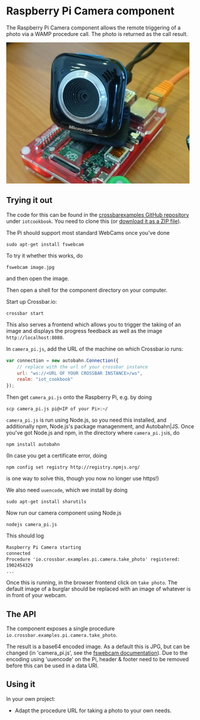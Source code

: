 # Raspberry Pi Camera component

The Raspberry Pi Camera component allows the remote triggering of a photo via a WAMP procedure call. The photo is returned as the call result.

![Raspberry Pi with camera](/static/img/iotcookbook/camera_raspberry_pi.jpg)

## Trying it out

The code for this can be found in the [crossbarexamples GitHub repository](https://github.com/crossbario/crossbarexamples) under `iotcookbook`. You need to clone this (or [download it as a ZIP file](https://github.com/crossbario/crossbarexamples/archive/master.zip)).

The Pi should support most standard WebCams once you've done

    sudo apt-get install fswebcam

To try it whether this works, do

    fswebcam image.jpg

and then open the image.

Then open a shell for the component directory on your computer.

Start up Crossbar.io:

    crossbar start

This also serves a frontend which allows you to trigger the taking of an image and displays the progress feedback as well as the image `http://localhost:8080`.

In `camera_pi.js`, add the URL of the machine on which Crossbar.io runs:

```javascript
var connection = new autobahn.Connection({
    // replace with the url of your crossbar instance
    url: "ws://<URL OF YOUR CROSSBAR INSTANCE>/ws",
    realm: "iot_cookbook"
});
```

Then get `camera_pi.js` onto the Raspberry Pi, e.g. by doing

    scp camera_pi.js pi@<IP of your Pi>:~/

`camera_pi.js` is run using Node.js, so you need this installed, and additionally npm, Node.js's package managenment, and Autobahn|JS. Once you've got Node.js and npm, in the directory where `camera_pi.js`is, do

    npm install autobahn

(In case you get a certificate error, doing

    npm config set registry http://registry.npmjs.org/

is one way to solve this, though you now no longer use https!)

We also need `uuencode`, which we install by doing

    sudo apt-get install sharutils

Now run our camera component using Node.js

    nodejs camera_pi.js

This should log

```console
Raspberry Pi Camera starting
connected
Procedure 'io.crossbar.examples.pi.camera.take_photo' registered: 1902454329
...
```

Once this is running, in the browser frontend click on `take photo`. The default image of a burglar should be replaced with an image of whatever is in front of your webcam.

## The API

The component exposes a single procedure `io.crossbar.examples.pi.camera.take_photo`.

The result is a base64 encoded image. As a default this is JPG, but can be changed (in 'camera_pi.js', see the [fswebcam documentation](http://manpages.ubuntu.com/manpages/lucid/man1/fswebcam.1.html)). Due to the encoding using 'uuencode' on the Pi, header & footer need to be removed before this can be used in a data URI.

## Using it

In your own project:

* Adapt the procedure URL for taking a photo to your own needs.
